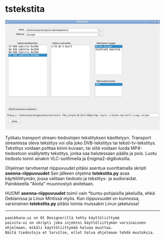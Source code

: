 # tstekstita
![](https://github.com/janttari/tstekstita/raw/master/tstekstita.png)

Työkalu transport stream-tiedostojen tekstityksen käsittelyyn.
Transport streamissa oleva tekstitys voi olla joko DVB-tekstitys tai teksti-tv-tekstitys.
Tekstitys voidaan polttaa kiinni kuvaan, tai siitä voidaan luoda MP4-tiedostoon sisällytetty tekstitys, jonka saa halutessaan
päälle ja pois. Luotu tiedosto toimii ainakin VLC-soittimella ja Enigma2-digiboksilla.

Ohjelman tarvitsemat riippuvuudet pitäisi asentua suorittamalla skripti **asenna-riippuvuudet**
Sen jälkeen ohjelma **tstekstita.py** avaa käyttöliittymän, jossa valitaan tiedosto ja tekstitys- ja audioraidat.
Painikkeella "Aloita" muunnostyö aloitetaan.

HUOM! **asenna-riippuvuudet** toimii vain *buntu-pohjaisilla jakeluilla, ehkä Debianissa ja Linux Mintissä myös.
Kun riippuvuudet on kunnossa, varsinainen **tstekstita.py** pitäisi toimia muissakin Linux-jakeluissa!




-----
    paaikkuna.ui on Qt Designerillä tehty käyttöliittymä
    paivita-ui on skripti joka injektoi käyttöliittymän varsinaiseen ohjelmaan, mikäli käyttöliittymää haluaa muuttaa.
    Näitä tiedostoja et tarvitse, ellet halua ohjelmaan tehdä muutoksia.
